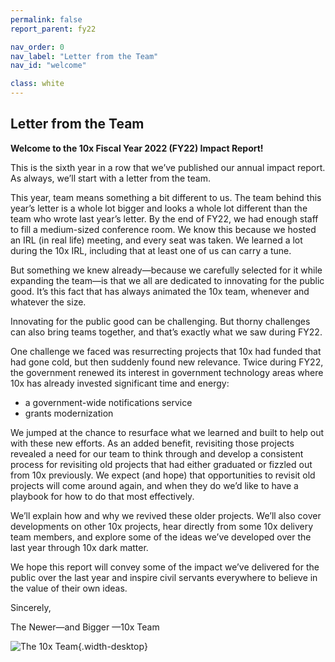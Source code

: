 ```yaml
---
permalink: false
report_parent: fy22

nav_order: 0
nav_label: "Letter from the Team"
nav_id: "welcome"

class: white
---
```

## Letter from the Team
**Welcome to the 10x Fiscal Year 2022 (FY22) Impact Report!**

This is the sixth year in a row that we’ve published our annual impact report. As always, we’ll start with a letter from the team.

This year, team means something a bit different to us. The team behind this year’s letter is a whole lot bigger and looks a whole lot different than the team who wrote last year’s letter. By the end of FY22, we had enough staff to fill a medium-sized conference room. We know this because we hosted an IRL (in real life) meeting, and every seat was taken. We learned a lot during the 10x IRL, including that at least one of us can carry a tune.

But something we knew already—because we carefully selected for it while expanding the team—is that we all are dedicated to innovating for the public good. It’s this fact that has always animated the 10x team, whenever and whatever the size.

Innovating for the public good can be challenging. But thorny challenges can also bring teams together, and that’s exactly what we saw during FY22.

One challenge we faced was resurrecting projects that 10x had funded that had gone cold, but then suddenly found new relevance. Twice during FY22, the government renewed its interest in government technology areas where 10x has already invested significant time and energy:

- a government-wide notifications service
- grants modernization

We jumped at the chance to resurface what we learned and built to help out with these new efforts. As an added benefit, revisiting those projects revealed a need for our team to think through and develop a consistent process for revisiting old projects that had either graduated or fizzled out from 10x previously. We expect (and hope) that opportunities to revisit old projects will come around again, and when they do we’d like to have a playbook for how to do that most effectively.

We’ll explain how and why we revived these older projects. We’ll also cover developments on other 10x projects, hear directly from some 10x delivery team members, and explore some of the ideas we’ve developed over the last year through 10x dark matter.

We hope this report will convey some of the impact we’ve delivered for the public over the last year and inspire civil servants everywhere to believe in the value of their own ideas.

Sincerely,

The Newer—and Bigger —10x Team

![The 10x Team](/assets/images/fy22-report/the-10x-team-22.png){.width-desktop}